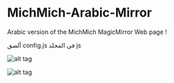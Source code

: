 # MichMich-Arabic-Mirror
Arabic version of the MichMich MagicMirror Web page !

ألصق config.js في المجلد js 

![alt tag](http://i63.tinypic.com/2vaz3ue.png)

![alt tag](http://i63.tinypic.com/11scp04.png)
